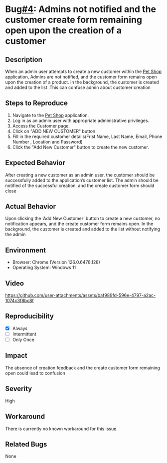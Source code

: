 # Bug[#4](https://github.com/Rishabh-1000/QA-Level-3-Assignment-Task--Rishabh-Dubey/issues/7): Admins not notified and the customer create form remaining open upon the creation of a customer


## **Description**

When an admin user attempts to create a new customer within the [Pet Shop](https://pet-shop.buckhill.com.hr/)  application, Admins are not notified, and the customer form remains open upon the creation of a product. In the background, the customer is created and added to the list .This can confuse admin about customer creation

## **Steps to Reproduce**

1. Navigate to the [Pet Shop](https://pet-shop.buckhill.com.hr/) application.
2. Log in as an admin user with appropriate administrative privileges.
3. Access the Customer page.
4. Click on "ADD NEW CUSTOMER" button
5. Fill in the required customer details(Frist Name, Last Name, Email, Phone Number , Location and Password)
6. Click the "Add New Customer" button to create the new customer.

## **Expected Behavior**

After creating a new customer as an admin user, the customer should be successfully added to the application’s customer list. The admin should be notified of the successful creation, and the create customer form should close
## **Actual Behavior**

Upon clicking the ‘Add New Customer’ button to create a new customer, no notification appears, and the create customer form remains open. In the background, the customer is created and added to the list without notifying the admin

## **Environment**

- Browser: Chrome (Version 126.0.6478.128)
- Operating System: Windows 11

## **Video**



https://github.com/user-attachments/assets/baf989fd-596e-4797-a2ac-1074c3f8bc8f





## **Reproducibility**

- [x] Always
- [ ] Intermittent
- [ ] Only Once

## **Impact**

The absence of creation feedback and the create customer form remaining open could lead to confusion

## **Severity**

High

## **Workaround**

There is currently no known workaround for this issue.

## Related Bugs

None
